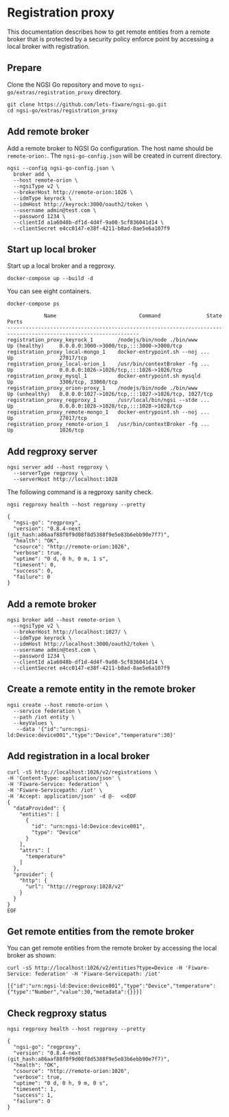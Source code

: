 # Registration proxy

This documentation describes how to get remote entities from a remote broker that is protected
by a security policy enforce point by accessing a local broker with registration.

## Prepare

Clone the NGSI Go repository and move to `ngsi-go/extras/registration_proxy` directory.

```
git clone https://github.com/lets-fiware/ngsi-go.git
cd ngsi-go/extras/registration_proxy
```

## Add remote broker

Add a remote broker to NGSI Go configuration. The host name should be `remote-orion:`.
The `ngsi-go-config.json` will be created in current directory.

```
ngsi --config ngsi-go-config.json \
  broker add \
  --host remote-orion \
  --ngsiType v2 \
  --brokerHost http://remote-orion:1026 \
  --idmType keyrock \
  --idmHost http://keyrock:3000/oauth2/token \
  --username admin@test.com \
  --password 1234 \
  --clientId a1a6048b-df1d-4d4f-9a08-5cf836041d14 \
  --clientSecret e4cc0147-e38f-4211-b8ad-8ae5e6a107f9
```

## Start up local broker

Start up a local broker and a regproxy.

```
docker-compose up --build -d
```

You can see eight containers.

```
docker-compose ps
```

```
            Name                           Command               State                    Ports
-----------------------------------------------------------------------------------------------------------------
registration_proxy_keyrock_1        /nodejs/bin/node ./bin/www       Up (healthy)     0.0.0.0:3000->3000/tcp,:::3000->3000/tcp
registration_proxy_local-mongo_1    docker-entrypoint.sh --noj ...   Up               27017/tcp
registration_proxy_local-orion_1    /usr/bin/contextBroker -fg ...   Up               0.0.0.0:1026->1026/tcp,:::1026->1026/tcp
registration_proxy_mysql_1          docker-entrypoint.sh mysqld      Up               3306/tcp, 33060/tcp
registration_proxy_orion-proxy_1    /nodejs/bin/node ./bin/www       Up (unhealthy)   0.0.0.0:1027->1026/tcp,:::1027->1026/tcp, 1027/tcp
registration_proxy_regproxy_1       /usr/local/bin/ngsi --stde ...   Up               0.0.0.0:1028->1028/tcp,:::1028->1028/tcp
registration_proxy_remote-mongo_1   docker-entrypoint.sh --noj ...   Up               27017/tcp
registration_proxy_remote-orion_1   /usr/bin/contextBroker -fg ...   Up               1026/tcp
```

## Add regproxy server

```
ngsi server add --host regproxy \
  --serverType regproxy \
  --serverHost http://localhost:1028
```

The following command is a regproxy sanity check.

```
ngsi regproxy health --host regproxy --pretty
```

```
{
  "ngsi-go": "regproxy",
  "version": "0.8.4-next (git_hash:a86aaf88f0f9d08f8d5388f9e5e83b6ebb90e7f7)",
  "health": "OK",
  "csource": "http://remote-orion:1026",
  "verbose": true,
  "uptime": "0 d, 0 h, 0 m, 1 s",
  "timesent": 0,
  "success": 0,
  "failure": 0
}
```

## Add a remote broker

```
ngsi broker add --host remote-orion \
  --ngsiType v2 \
  --brokerHost http://localhost:1027/ \
  --idmType keyrock \
  --idmHost http://localhost:3000/oauth2/token \
  --username admin@test.com \
  --password 1234 \
  --clientId a1a6048b-df1d-4d4f-9a08-5cf836041d14 \
  --clientSecret e4cc0147-e38f-4211-b8ad-8ae5e6a107f9
```

## Create a remote entity in the remote broker

```
ngsi create --host remote-orion \
  --service federation \
  --path /iot entity \
  --keyValues \
   --data '{"id":"urn:ngsi-ld:Device:device001","type":"Device","temperature":30}'
```

## Add registration in a local broker

```
curl -sS http://localhost:1026/v2/registrations \
-H 'Content-Type: application/json' \
-H 'Fiware-Service: federation' \
-H 'Fiware-Servicepath: /iot' \
-H 'Accept: application/json' -d @-  <<EOF
{
  "dataProvided": {
    "entities": [
      {
        "id": "urn:ngsi-ld:Device:device001",
        "type": "Device"
      }
    ],
    "attrs": [
      "temperature"
    ]
  },
  "provider": {
    "http": {
      "url": "http://regproxy:1028/v2"
    }
  }
}
EOF
```

## Get remote entities from the remote broker

You can get remote entities from the remote broker by accessing the local broker as shown:

```
curl -sS http://localhost:1026/v2/entities?type=Device -H 'Fiware-Service: federation' -H 'Fiware-Servicepath: /iot'
```

```
[{"id":"urn:ngsi-ld:Device:device001","type":"Device","temperature":{"type":"Number","value":30,"metadata":{}}}]
```

## Check regproxy status

```
ngsi regproxy health --host regproxy --pretty
```

```
{
  "ngsi-go": "regproxy",
  "version": "0.8.4-next (git_hash:a86aaf88f0f9d08f8d5388f9e5e83b6ebb90e7f7)",
  "health": "OK",
  "csource": "http://remote-orion:1026",
  "verbose": true,
  "uptime": "0 d, 0 h, 9 m, 0 s",
  "timesent": 1,
  "success": 1,
  "failure": 0
}
```
